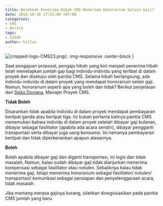 ```yaml
---
title: Bolehkah Penerima Hibah CMS Menerima Honorarium Selain Gaji?
date: 2015-10-18 17:31:00 +07:00
categories:
- CMS
- Berita
tags:
- hibah
author: hillun
---
```


![cropped-logo-CMS23.png](/uploads/cropped-logo-CMS23.png){: .img-responsive .center-block }

Saat pengajuan proposal, pengaju hibah yang kini menjadi penerima hibah telah menetapkan jumlah gaji bagi individu-individu yang terlibat di dalam proyek dan disetujui oleh panitia CMS. Selama hibah berlangsung, ada individu-individu di dalam proyek yang mendapat honorarium selain gaji. Namun, honorarium seperti apa yang boleh dan tidak? Berikut penjelasan dari [Siska Doviana](http://ciptamedia.org/team/siska-doviana/), Manajer Proyek CMS.

**Tidak Boleh**

Disarankan tidak apabila individu di dalam proyek mendapat pembayaran berlipat ganda atau berlipat tiga. Ini bukan pertama kalinya panitia CMS menemukan bahwa individu di dalam proyek setelah dibayar gaji bulanan, dibayar sebagai fasilitator (apabila ada acara sendiri), dibayar pengganti transportasi serta dibayar juga uang konsumsi. Ini namanya pembayaran berlipat dan tidak diperkenankan apapun alasannya.

**Boleh**

Boleh apabila dibayar gaji dan diganti transportasi, ini logis dan tidak masalah, Namun, kalau sudah dibayar gaji tidak dianjurkan menerima kompensasi sebagai fasilitator atau notulen. Sebaliknya kalau tidak menerima gaji, tetapi menerima honorarium sebagai fasilitator/ notulen/ transportasi/ komunikasi sebagai persiapan dan penyelenggaraan acara, tidak masalah.

Jika memang merasa gajinya kurang, silahkan dinegosiasikan pada panitia CMS jumlah yang baru.